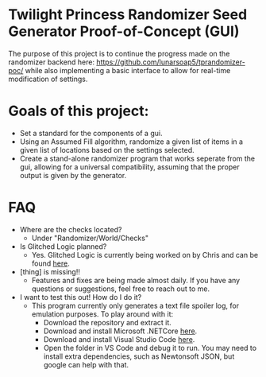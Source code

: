 # Twilight Princess Randomizer Seed Generator Proof-of-Concept (GUI)

The purpose of this project is to continue the progress made on the randomizer backend here: https://github.com/lunarsoap5/tprandomizer-poc/ while also implementing a basic interface to allow for real-time modification of settings.

# Goals of this project:
- Set a standard for the components of a gui.
- Using an Assumed Fill algorithm, randomize a given list of items in a given list of locations based on the settings selected.
- Create a stand-alone randomizer program that works seperate from the gui, allowing for a universal compatibility, assuming that the proper output is given by the generator.

# FAQ
- Where are the checks located?
  - Under "Randomizer/World/Checks"
- Is Glitched Logic planned?
  - Yes. Glitched Logic is currently being worked on by Chris and can be found [here](https://github.com/Chris-Is-Awesome/tprandomizer-poc-gui).  
- [thing] is missing!!
  - Features and fixes are being made almost daily. If you have any questions or suggestions, feel free to reach out to me. 
- I want to test this out! How do I do it?
  - This program currently only generates a text file spoiler log, for emulation purposes. To play around with it:
    -  Download the repository and extract it. 
    -  Download and install Microsoft .NETCore [here](https://dotnet.microsoft.com/download).
    -  Download and install Visual Studio Code [here](https://code.visualstudio.com/download).
    -  Open the folder in VS Code and debug it to run. You may need to install extra dependencies, such as Newtonsoft JSON, but google can help with that.
